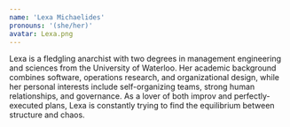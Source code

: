 ```yaml
---
name: 'Lexa Michaelides'
pronouns: '(she/her)'
avatar: Lexa.png
---
```

Lexa is a fledgling anarchist with two degrees in management engineering and sciences from the University of Waterloo. Her academic background combines software, operations research, and organizational design, while her personal interests include self-organizing teams, strong human relationships, and governance. As a lover of both improv and perfectly-executed plans, Lexa is constantly trying to find the equilibrium between structure and chaos.